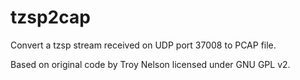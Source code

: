 # tzsp2cap
Convert a tzsp stream received on UDP port 37008 to PCAP file.

Based on original code by Troy Nelson licensed under GNU GPL v2.

